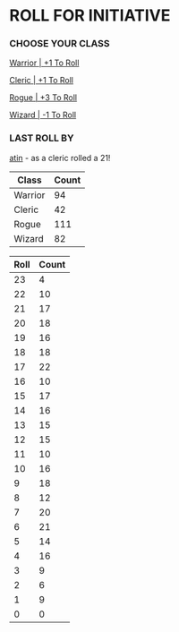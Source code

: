 # ROLL FOR INITIATIVE
### CHOOSE YOUR CLASS

[Warrior | +1 To Roll](https://github.com/benjaminsampica/benjaminsampica/issues/new?title=roll%7Cwarrior&body=Just+click+%27Submit+new+issue%27.)

[Cleric | +1 To Roll](https://github.com/benjaminsampica/benjaminsampica/issues/new?title=roll%7Ccleric&body=Just+click+%27Submit+new+issue%27.)

[Rogue | +3 To Roll](https://github.com/benjaminsampica/benjaminsampica/issues/new?title=roll%7Crogue&body=Just+click+%27Submit+new+issue%27.)

[Wizard | -1 To Roll](https://github.com/benjaminsampica/benjaminsampica/issues/new?title=roll%7Cwizard&body=Just+click+%27Submit+new+issue%27.)
### LAST ROLL BY
[atin](https://www.github.com/atin) - as a cleric rolled a 21!

|Class|Count|
|-|-|
|Warrior|94|
|Cleric|42|
|Rogue|111|
|Wizard|82|

|Roll|Count|
|-|-|
|23|4
|22|10
|21|17
|20|18
|19|16
|18|18
|17|22
|16|10
|15|17
|14|16
|13|15
|12|15
|11|10
|10|16
|9|18
|8|12
|7|20
|6|21
|5|14
|4|16
|3|9
|2|6
|1|9
|0|0
